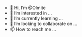 - 👋 Hi, I’m @Olmite
- 👀 I’m interested in ...
- 🌱 I’m currently learning ...
- 💞️ I’m looking to collaborate on ...
- 📫 How to reach me ...

<!---
Olmite/Olmite is a ✨ special ✨ repository because its `README.md` (this file) appears on your GitHub profile.
You can click the Preview link to take a look at your changes.
--->
